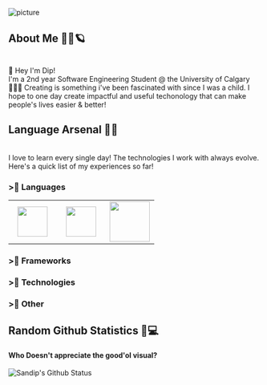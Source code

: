![picture](https://i.imgur.com/jGGNj7h.png)

## About Me 👱‍♂️🪐
<br>
👋 Hey I'm Dip! 
<br>
I'm a 2nd year Software Engineering Student @ the University of Calgary 👨🏼‍🎓
Creating is something i've been fascinated with since I was a child. I hope to one day create 
impactful and useful techonology that can make people's lives easier & better!
<br>

## Language Arsenal 🏹🔫
<br>
I love to learn every single day! The technologies I work with always evolve. Here's a quick list of my experiences so far!
<br>

### >⃣ Languages

<table>
<tbody>
<tr>
  <td align="center" width="33%">
  <img height=60px src="https://www.vectorlogo.zone/logos/javascript/javascript-horizontal.svg"> 
  </td>
  <td align="center" width="33%" >
  <img height=60px src="https://www.vectorlogo.zone/logos/java/java-horizontal.svg"> 
  </td>
  <td align="center" width="33%" >
  <img height=80px src="https://www.vectorlogo.zone/logos/dartlang/dartlang-ar21.svg"> 
  </td>
  </tr>
</tbody>
</table>

### >⃣ Frameworks

### >⃣ Technologies

### >⃣ Other


## Random Github Statistics 🎈💻
#### Who Doesn't appreciate the good'ol visual?
![Sandip's Github Status](https://github-readme-stats.vercel.app/api?username=sandipm02&show_icons=true&title_color=3793c4&icon_color=ffbb00&text_color=ffffff&bg_color=000000)
